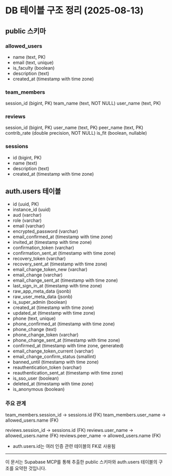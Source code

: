 # DB 테이블 구조 정리 (2025-08-13)

## public 스키마

### allowed_users

- name (text, PK)
- email (text, unique)
- is_faculty (boolean)
- description (text)
- created_at (timestamp with time zone)

### team_members

session_id (bigint, PK)
team_name (text, NOT NULL)
user_name (text, PK)

### reviews

session_id (bigint, PK)
user_name (text, PK)
peer_name (text, PK)
contrib_rate (double precision, NOT NULL)
is_fit (boolean, nullable)

### sessions

- id (bigint, PK)
- name (text)
- description (text)
- created_at (timestamp with time zone)

## auth.users 테이블

- id (uuid, PK)
- instance_id (uuid)
- aud (varchar)
- role (varchar)
- email (varchar)
- encrypted_password (varchar)
- email_confirmed_at (timestamp with time zone)
- invited_at (timestamp with time zone)
- confirmation_token (varchar)
- confirmation_sent_at (timestamp with time zone)
- recovery_token (varchar)
- recovery_sent_at (timestamp with time zone)
- email_change_token_new (varchar)
- email_change (varchar)
- email_change_sent_at (timestamp with time zone)
- last_sign_in_at (timestamp with time zone)
- raw_app_meta_data (jsonb)
- raw_user_meta_data (jsonb)
- is_super_admin (boolean)
- created_at (timestamp with time zone)
- updated_at (timestamp with time zone)
- phone (text, unique)
- phone_confirmed_at (timestamp with time zone)
- phone_change (text)
- phone_change_token (varchar)
- phone_change_sent_at (timestamp with time zone)
- confirmed_at (timestamp with time zone, generated)
- email_change_token_current (varchar)
- email_change_confirm_status (smallint)
- banned_until (timestamp with time zone)
- reauthentication_token (varchar)
- reauthentication_sent_at (timestamp with time zone)
- is_sso_user (boolean)
- deleted_at (timestamp with time zone)
- is_anonymous (boolean)

### 주요 관계

team_members.session_id → sessions.id (FK)
team_members.user_name → allowed_users.name (FK)

reviews.session_id → sessions.id (FK)
reviews.user_name → allowed_users.name (FK)
reviews.peer_name → allowed_users.name (FK)

- auth.users.id는 여러 인증 관련 테이블의 FK로 사용됨

---

이 문서는 Supabase MCP를 통해 추출한 public 스키마와 auth.users 테이블의 구조를 요약한 것입니다.
